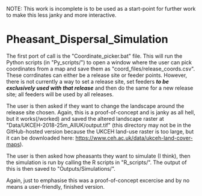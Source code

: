 NOTE: This work is incomplete is to be used as a start-point for further work to make this less janky and more interactive. 

# Pheasant_Dispersal_Simulation

The first port of call is the "Coordinate_picker.bat" file. This will run the Python scripts (in "Py_scripts/") to open a window where the user can pick coordinates from a map and save them as "coord_files/release_coords.csv". These corrdinates can either be a release site or feeder points. However, there is not currently a way to set a release site, set feeders <b><i>to be exclusively used with that release</i></b> and then do the same for a new release site; all feeders will be used by all releases. </br>

The user is then asked if they want to change the landscape around the release site chosen. Again, this is a proof-of-concept and is janky as all hell, but it works(/worked) and saved the altered landscape raster at "Data/UKCEH-2018-25m_AllUK/output.tif" (this directory may not be in the GitHub-hosted version because the UKCEH land-use raster is too large, but it can be downloaded here: https://www.ceh.ac.uk/data/ukceh-land-cover-maps). </br>

The user is then asked how pheasants they want to simulate (I think), then the simulation is run by calling the R scripts in "R_scripts/". The output of this is then saved to "Outputs/Simulations/". </br>

Again, just to emphasise this was a proof-of-concept excercise and by no means a user-friendly, finished version. 
